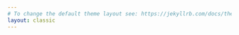 ```yaml
---
# To change the default theme layout see: https://jekyllrb.com/docs/themes/#overriding-theme-defaults
layout: classic
---
```

